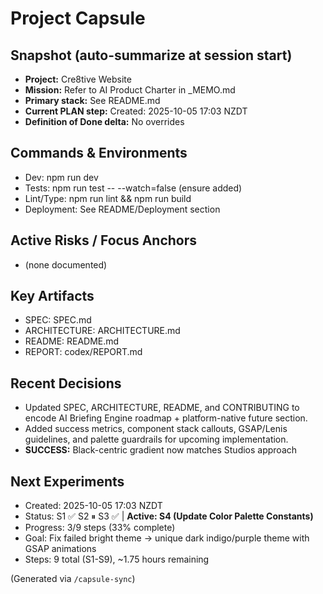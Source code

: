<!-- Generated 2025-10-05T19:00:01.244948Z -->
# Project Capsule

## Snapshot (auto-summarize at session start)
- **Project:** Cre8tive Website
- **Mission:** Refer to AI Product Charter in _MEMO.md
- **Primary stack:** See README.md
- **Current PLAN step:** Created: 2025-10-05 17:03 NZDT
- **Definition of Done delta:** No overrides

## Commands & Environments
- Dev: npm run dev
- Tests: npm run test -- --watch=false (ensure added)
- Lint/Type: npm run lint && npm run build
- Deployment: See README/Deployment section

## Active Risks / Focus Anchors
- (none documented)

## Key Artifacts
- SPEC: SPEC.md
- ARCHITECTURE: ARCHITECTURE.md
- README: README.md
- REPORT: codex/REPORT.md

## Recent Decisions
- Updated SPEC, ARCHITECTURE, README, and CONTRIBUTING to encode AI Briefing Engine roadmap + platform-native future section.
- Added success metrics, component stack callouts, GSAP/Lenis guidelines, and palette guardrails for upcoming implementation.
- **SUCCESS:** Black-centric gradient now matches Studios approach

## Next Experiments
- Created: 2025-10-05 17:03 NZDT
- Status: S1 ✅ S2 ⏸ S3 ✅ | **Active: S4 (Update Color Palette Constants)**
- Progress: 3/9 steps (33% complete)
- Goal: Fix failed bright theme → unique dark indigo/purple theme with GSAP animations
- Steps: 9 total (S1-S9), ~1.75 hours remaining

(Generated via `/capsule-sync`)


